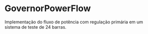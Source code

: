 # GovernorPowerFlow
Implementação do fluxo de potência com regulação primária em um sistema de teste de 24 barras.

